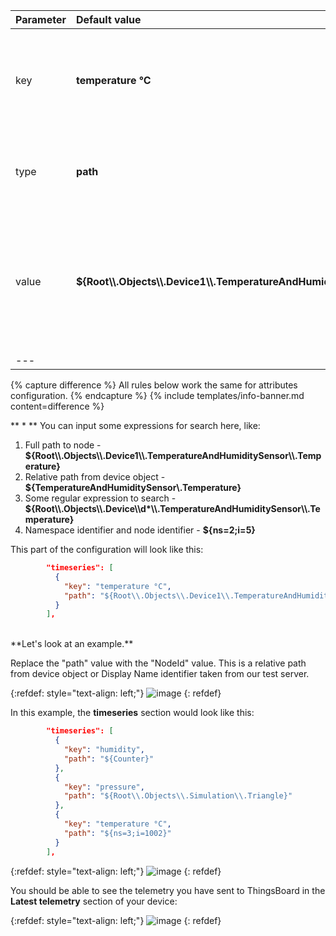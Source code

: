 | **Parameter** | **Default value**                                                                    | **Description**                                                                                                 |
|:--------------|:-------------------------------------------------------------------------------------|-----------------------------------------------------------------------------------------------------------------|
| key           | **temperature °C**                                                                   | Tag, that will be interpreted as telemetry for ThingsBoard platform instance.                                   |
| type          | **path**                                                                             | Source of the value (can be [path](#path-types), [identifier](#identifier-types) or constant).                  |
| value         | **${Root\\\\.Objects\\\\.Device1\\\\.TemperatureAndHumiditySensor\\\\.Temperature}** | Name of the variable in the OPC-UA object is used for looking up the value within a specific variable. ** \* ** |
| ---           |                                                                                      |                                                                                                                 |

{% capture difference %}
All rules below work the same for attributes configuration.
{% endcapture %}
{% include templates/info-banner.md content=difference %}

** \* ** You can input some expressions for search here, like:
1. Full path to node - **${Root\\\\.Objects\\\\.Device1\\\\.TemperatureAndHumiditySensor\\\\.Temperature}**
2. Relative path from device object - **${TemperatureAndHumiditySensor\\.Temperature}** 
3. Some regular expression to search - **${Root\\\\.Objects\\\\.Device\\\\d\*\\\\.TemperatureAndHumiditySensor\\\\.Temperature}**
4. Namespace identifier and node identifier - **${ns=2;i=5}**

This part of the configuration will look like this:  

```json
        "timeseries": [
          {
            "key": "temperature °C",
            "path": "${Root\\.Objects\\.Device1\\.TemperatureAndHumiditySensor\\.Temperature}"
          }
        ],
```

<br>
**Let's look at an example.**

Replace the "path" value with the "NodeId" value. This is a relative path from device object or Display Name identifier taken from our test server.
<br>

{:refdef: style="text-align: left;"}
![image](https://img.thingsboard.io/gateway/opc-ua-simulation-server-4.png)
{: refdef}

In this example, the **timeseries** section would look like this:

```json
        "timeseries": [
          {
            "key": "humidity",
            "path": "${Counter}"
          },
          {
            "key": "pressure",
            "path": "${Root\\.Objects\\.Simulation\\.Triangle}"
          },
          {
            "key": "temperature °C",
            "path": "${ns=3;i=1002}"
          }
        ],
```

{:refdef: style="text-align: left;"}
![image](https://img.thingsboard.io/gateway/opc-ua-configuration-4.png)
{: refdef}

You should be able to see the telemetry you have sent to ThingsBoard in the **Latest telemetry** section of your device:

{:refdef: style="text-align: left;"}
![image](https://img.thingsboard.io/gateway/gateway-opc-ua-attributes-3.png)
{: refdef}
